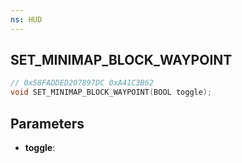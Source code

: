 ```yaml
---
ns: HUD
---
```

## SET_MINIMAP_BLOCK_WAYPOINT

```c
// 0x58FADDED207897DC 0xA41C3B62
void SET_MINIMAP_BLOCK_WAYPOINT(BOOL toggle);
```


## Parameters
* **toggle**: 


